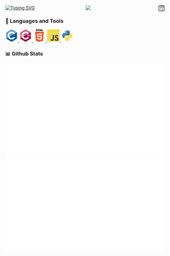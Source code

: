 [![Typing SVG](https://readme-typing-svg.herokuapp.com?size=25&center=false&vCenter=true&lines=Hi+there+%F0%9F%91%8B;Welcome+to+my+Github)](https://git.io/typing-svg)
<a href='https://www.linkedin.com/in/kyle-mcintosh-67b71a191/'><img align='right' alt="linkedin" src="https://raw.githubusercontent.com/ClearlyKyle/ClearlyKyle/894c8b74518ed6493cb4ef782c820293326ea185/assets/linkedin.svg" height='20px'/></a>
<img align='right' src="https://media.giphy.com/media/xT9IgzoKnwFNmISR8I/giphy.gif" width="230">
### 🔨 Languages and Tools
<a href="https://www.cprogramming.com/" target="_blank"> 
    <img src="https://raw.githubusercontent.com/devicons/devicon/master/icons/c/c-original.svg" alt="c" width="40" height="40"/> 
</a> 
<a href="https://www.w3schools.com/cpp/" target="_blank"> 
    <img src="https://raw.githubusercontent.com/devicons/devicon/master/icons/cplusplus/cplusplus-original.svg" alt="cplusplus" width="40" height="40"/> 
</a> 
<a href="https://www.w3.org/html/" target="_blank"> 
    <img src="https://raw.githubusercontent.com/devicons/devicon/master/icons/html5/html5-original-wordmark.svg" alt="html5" width="40" height="40"/> 
</a> 
<a href="https://developer.mozilla.org/en-US/docs/Web/JavaScript" target="_blank"> 
    <img src="https://raw.githubusercontent.com/devicons/devicon/master/icons/javascript/javascript-original.svg" alt="javascript" width="40" height="40"/> 
</a> 
<a href="https://www.python.org" target="_blank"> 
    <img src="https://raw.githubusercontent.com/devicons/devicon/master/icons/python/python-original.svg" alt="python" width="40" height="40"/> 
</a>
<br/>


### 📊 Github Stats
![Stats Overview](https://raw.githubusercontent.com/ClearlyKyle/github-stats-transparent/output/generated/overview.svg)
![Most Used Languages](https://raw.githubusercontent.com/ClearlyKyle/github-stats-transparent/output/generated/languages.svg)
<!--
**ClearlyKyle/ClearlyKyle** is a ✨ _special_ ✨ repository because its `README.md` (this file) appears on your GitHub profile.

Here are some ideas to get you started:

- 🔭 I’m currently working on ...
- 🌱 I’m currently learning ...
- 👯 I’m looking to collaborate on ...
- 🤔 I’m looking for help with ...
- 💬 Ask me about ...
- 📫 How to reach me: ...
- 😄 Pronouns: ...
- ⚡ Fun fact: ...
-->